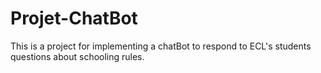 # Projet-ChatBot
This is a project for implementing a chatBot to respond to ECL's students questions about schooling rules.

